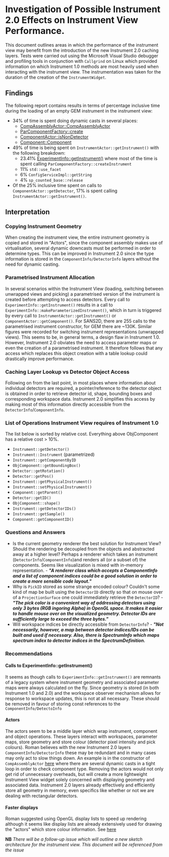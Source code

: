# Investigation of Possible Instrument 2.0 Effects on Instrument View Performance.
This document outlines areas in which the performance of the instrument view may benefit from the introduction of the new Instrument 2.0 caching layers. Tests were carried out using the Microsoft Visual Studio debugger and profiling tools in conjunction with `Callgrind` on Linux which provided information on which Instrument 1.0 methods are most heavily used when interacting with the instrument view. The instrumentation was taken for the duration of the creation of the `InstrumentWidget`.

## Findings

The following report contains results in terms of percentage inclusive time during the loading of an empty GEM instrument in the instrument view:

- 34% of time is spent doing dynamic casts in several places: 
	- [CompAssemblyActor::CompAssemblyActor](https://github.com/mantidproject/mantid/blob/7fa758ce336c6ac8ad590c6f3476311d28ed54b2/qt/widgets/instrumentview/src/CompAssemblyActor.cpp#L52)
	- [ParComponentFactory::create](https://github.com/mantidproject/mantid/blob/546b2eccbaf236fd217ccbd21573f88aa0272103/Framework/Geometry/src/Instrument/ParComponentFactory.cpp#L58)
	- [ComponentActor::isNonDetector](https://github.com/mantidproject/mantid/blob/7fa758ce336c6ac8ad590c6f3476311d28ed54b2/qt/widgets/instrumentview/src/ComponentActor.cpp#L69)
	- [Component::Component](https://github.com/mantidproject/mantid/blob/master/Framework/Geometry/src/Instrument/Component.cpp#L25)
- 49% of time is being spent on `InstrumentActor::getInstrument()` with the following breakdown:
	- 23.41%  [ExperimentInfo::getInstrument()](https://github.com/mantidproject/mantid/blob/master/Framework/API/src/ExperimentInfo.cpp#L218) where most of the time is spent calling `ParComponentFactory::createInstrument`
	- 11% `std::use_facet`
	- 6% `ConfigServiceImpl::getString`
	- 4% `sp_counted_base::release`
- Of the 25% inclusive time spent on calls to `ComponentActor::getDetector`, 17% is spent calling `InstrumentActor::getInstrument()`.

## Interpretation 
### Copying Instrument Geometry
When creating the instrument view, the entire instrument geometry is copied and stored in "Actors", since the component assembly makes use of virtualisation, several dynamic downcasts must be performed in order to determine types. This can be improved in Instrument 2.0 since the type information is stored in the `ComponentInfo/DetectorInfo` layers without the need for dynamic casting.
 
### Parametrised Instrument Allocation
In several scenarios within the Instrument View (loading, switching between unwrapped views and picking) a parametrised version of the instrument is created before attempting to access detectors. Every call to `ExperimentInfo::getInstrument()` results in a call to `ExperimentInfo::makeParameterizedInstrument()`, which in turn is triggered by every call to `InstrumentActor::getInstrument()` or `ComponentActor::getComponent()`. For SANS2D, there are 255 calls to the parametrised instrument constructor, for GEM there are ~130K. Similar figures were recorded for switching instrument representations (unwrapped views). This seems to be, in general terms, a design flaw in Instrument 1.0. However, Instrument 2.0 obviates the need to access parameter maps or even the creation of a parametrised instrument. It therefore follows that any access which replaces this object creation with a table lookup could drastically improve performance.

### Caching Layer Lookup vs Detector Object Access
Following on from the last point, in most places where information about individual detectors are required, a pointer/reference to the detector object is obtained in order to retrieve detector id, shape, bounding boxes and corresponding workspace data. Instrument 2.0 simplifies this access by making most of this information directly accessible from the `DetectorInfo`/`ComponentInfo`. 

### List of Operations Instrument View requires of Instrument 1.0
The list below is sorted by relative cost. Everything above ObjComponent has a relative cost > 10%.
- `Instrument::getDetector()`
- `Instrument::Instrument` (parametrized)
- `Instrument::getComponentByID`
- `ObjComponent::getBoundingBox()`
- `Detector::getRotation()`
- `Detector::getPos()` 
- `Instrument::getPhysicalInstrument()`
- `Instrument::setPhysicalInstrument()`
- `Component::getParent()`
- `Detector::getID()`
- `ObjComponent::shape()`
- `Instrument::getDetectorIDs()`
- `Instrument::getSample()`
- `Component::getComponentID()`

### Questions and Answers
- Is the current geometry renderer the best solution for Instrument View? Should the rendering be decoupled from the objects and abstracted away at a higher level? Perhaps a renderer which takes an instrument (`DetectorInfo`/`ComponentInfo`)and renders all (or a subset of) the components. Seems like visualization is mixed with in-memory representation. - ***"A renderer class which accepts a ComponentInfo and a list of component indices could be a good solution in order to create a more sensible code layout."***
- Why is `PickID` stored as some strange encoded colour? Couldn't some kind of map be built using the `DetectorID` directly so that on mouse over of a `ProjectionSurface` one could immediately retrieve the `DetectorID`? - ***"The pick color is a convenient way of addressing detectors using only 3 bytes (RGB ingoring Alpha) in OpenGL space. It makes it easier to handle mouse over on the visualized geometry. Detector IDs are sufficiently large to exceed the three bytes."***
- Will workspace indices be directly accessible from `DetectorInfo`? - ***"Not necessarily, however, a map between detector indices/IDs can be built and used if necessary. Also, there is SpectrumInfo which maps spectrum index to detector indices in the SpectrumDefinition.***

### Recommendations

#### Calls to ExperimentInfo::getInstrument()

It seems as though calls to `ExperimentInfo::getInstrument()` are remnants of a legacy system where instrument geometry and associated parameter maps were always calculated on the fly. Since geometry is stored (in both Instrument 1.0 and 2.0) and the workspace observer mechanism allows for response to workspace updates, this is not at all necessary. These should be removed in favour of storing const references to the `ComponentInfo/DetectoInfo`

#### Actors 

The actors seem to be a middle layer which wrap instrument, component and object operations. These layers interact with workspaces, parameter maps, store geometry and store colour (detector pixel intensity and pick colours). Roman believes with the new Instrument 2.0 layers `ComponentInfo/DetectorInfo` these may be redundant and in many cases may only act to slow things down. An example is in the constructor of `CompAssemblyActor` [here](https://github.com/mantidproject/mantid/blob/master/qt/widgets/instrumentview/src/CompAssemblyActor.cpp#L41) where there are several dynamic casts in a tight loop in order to check component type. Removing the actors would not only get rid of unnecessary overheads, but will create a more lightweight Instrument View widget solely concerned with displaying geometry and associated data. Instrument 2.0 layers already effectively and efficiently store all geometry in memory, even specifics like whether or not we are dealing with rectangular detectors.

#### Faster displays

Roman suggested using OpenGL display lists to speed up rendering although it seems like display lists are already extensively used for drawing the "actors" which store colour information. See [here](https://github.com/mantidproject/mantid/blob/master/qt/widgets/instrumentview/src/GLActorCollection.cpp#L39)


**NB** *There will be a follow-up issue which will outline a new sketch architecture for the instrument view. This document will be referenced from the issue*